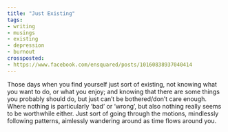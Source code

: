 ```yaml
---
title: "Just Existing"
tags:
- writing
- musings
- existing
- depression
- burnout
crossposted:
- https://www.facebook.com/ensquared/posts/10160838937040414
---
```

Those days when you find yourself just sort of existing, not knowing what you want to do, or what you enjoy; and knowing that there are some things you probably should do, but just can’t be bothered/don’t care enough. Where nothing is particularly ‘bad’ or ‘wrong’, but also nothing really seems to be worthwhile either. Just sort of going through the motions, mindlessly following patterns, aimlessly wandering around as time flows around you.
